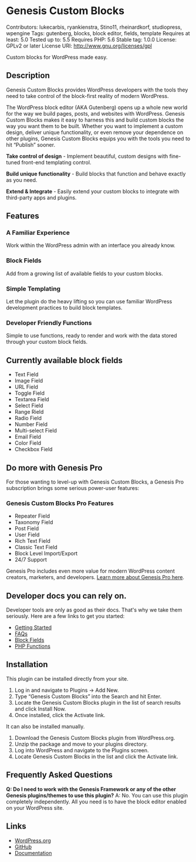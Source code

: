 # Genesis Custom Blocks #

Contributors: lukecarbis, ryankienstra, Stino11, rheinardkorf, studiopress, wpengine
Tags: gutenberg, blocks, block editor, fields, template
Requires at least: 5.0
Tested up to: 5.5
Requires PHP: 5.6
Stable tag: 1.0.0
License: GPLv2 or later
License URI: http://www.gnu.org/licenses/gpl

Custom blocks for WordPress made easy.

## Description ##

Genesis Custom Blocks provides WordPress developers with the tools they need to take control of the block-first reality of modern WordPress.

The WordPress block editor (AKA Gutenberg) opens up a whole new world for the way we build pages, posts, and websites with WordPress. Genesis Custom Blocks makes it easy to harness this and build custom blocks the way you want them to be built. Whether you want to implement a custom design, deliver unique functionality, or even remove your dependence on other plugins, Genesis Custom Blocks equips you with the tools you need to hit “Publish” sooner.

**Take control of design** - Implement beautiful, custom designs with fine-tuned front-end templating control.

**Build unique functionality** - Build blocks that function and behave exactly as you need.

**Extend & Integrate** - Easily extend your custom blocks to integrate with third-party apps and plugins.

## Features ##

### A Familiar Experience ###
Work within the WordPress admin with an interface you already know.

### Block Fields ###
Add from a growing list of available fields to your custom blocks.

### Simple Templating ###
Let the plugin do the heavy lifting so you can use familiar WordPress development practices to build block templates.

### Developer Friendly Functions ###
Simple to use functions, ready to render and work with the data stored through your custom block fields.

## Currently available block fields ##
* Text Field
* Image Field
* URL Field
* Toggle Field
* Textarea Field
* Select Field
* Range Rield
* Radio Field
* Number Field
* Multi-select Field
* Email Field
* Color Field
* Checkbox Field

## Do more with Genesis Pro ##
For those wanting to level-up with Genesis Custom Blocks, a Genesis Pro subscription brings some serious power-user features:

### Genesis Custom Blocks Pro Features ###
* Repeater Field
* Taxonomy Field
* Post Field
* User Field
* Rich Text Field
* Classic Text Field
* Block Level Import/Export
* 24/7 Support

Genesis Pro includes even more value for modern WordPress content creators, marketers, and developers. [Learn more about Genesis Pro here](https://www.studiopress.com/genesis-pro/).

## Developer docs you can rely on. ##
Developer tools are only as good as their docs. That's why we take them seriously. Here are a few links to get you started:

* [Getting Started](https://developer.wpengine.com/genesis-custom-blocks/get-started/)
* [FAQs](https://developer.wpengine.com/genesis-custom-blocks/faqs/)
* [Block Fields](https://developer.wpengine.com/genesis-custom-blocks/fields/)
* [PHP Functions](https://developer.wpengine.com/genesis-custom-blocks/functions/)

## Installation ##
This plugin can be installed directly from your site.
1. Log in and navigate to Plugins → Add New.
2. Type “Genesis Custom Blocks” into the Search and hit Enter.
3. Locate the Genesis Custom Blocks plugin in the list of search results and click Install Now.
4. Once installed, click the Activate link.

It can also be installed manually.
1. Download the Genesis Custom Blocks plugin from WordPress.org.
2. Unzip the package and move to your plugins directory.
3. Log into WordPress and navigate to the Plugins screen.
4. Locate Genesis Custom Blocks in the list and click the Activate link.

## Frequently Asked Questions ##
**Q: Do I need to work with the Genesis Framework or any of the other Genesis plugins/themes to use this plugin?**
A: No. You can use this plugin completely independently. All you need is to have the block editor enabled on your WordPress site.

## Links ##
* [WordPress.org](https://wordpress.org/plugins/genesis-custom-blocks)
* [GitHub](https://github.com/studiopress/genesis-custom-blocks)
* [Documentation](https://developer.wpengine.com/genesis-custom-blocks)
